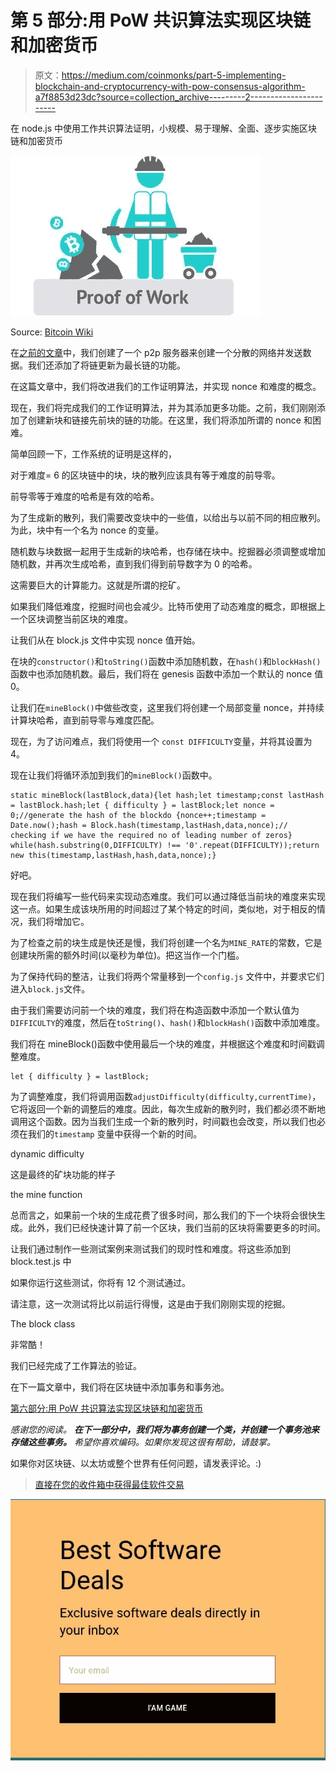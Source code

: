 # 第 5 部分:用 PoW 共识算法实现区块链和加密货币

> 原文：<https://medium.com/coinmonks/part-5-implementing-blockchain-and-cryptocurrency-with-pow-consensus-algorithm-a7f8853d23dc?source=collection_archive---------2----------------------->

在 node.js 中使用工作共识算法证明，小规模、易于理解、全面、逐步实施区块链和加密货币

![](img/ca1a2e2c4224dbbeb2b00eaca6e45a01.png)

Source: [Bitcoin Wiki](https://en.bitcoinwiki.org/wiki/Proof-of-work)

在[之前的文章](/coinmonks/part-4-implementing-blockchain-and-cryptocurrency-with-pow-consensus-algorithm-9201eb7e8a41)中，我们创建了一个 p2p 服务器来创建一个分散的网络并发送数据。我们还添加了将链更新为最长链的功能。

在这篇文章中，我们将改进我们的工作证明算法，并实现 nonce 和难度的概念。

现在，我们将完成我们的工作证明算法，并为其添加更多功能。之前，我们刚刚添加了创建新块和链接先前块的链的功能。在这里，我们将添加所谓的 nonce 和困难。

简单回顾一下，工作系统的证明是这样的，

对于难度= 6 的区块链中的块，块的散列应该具有等于难度的前导零。

前导零等于难度的哈希是有效的哈希。

为了生成新的散列，我们需要改变块中的一些值，以给出与以前不同的相应散列。为此，块中有一个名为 nonce 的变量。

随机数与块数据一起用于生成新的块哈希，也存储在块中。挖掘器必须调整或增加随机数，并再次生成哈希，直到我们得到前导数字为 0 的哈希。

这需要巨大的计算能力。这就是所谓的挖矿。

如果我们降低难度，挖掘时间也会减少。比特币使用了动态难度的概念，即根据上一个区块调整当前区块的难度。

让我们从在 block.js 文件中实现 nonce 值开始。

在块的`constructor()`和`toString()`函数中添加随机数，在`hash()`和`blockHash()`函数中也添加随机数。最后，我们将在 genesis 函数中添加一个默认的 nonce 值 0。

让我们在`mineBlock()`中做些改变，这里我们将创建一个局部变量 nonce，并持续计算块哈希，直到前导零与难度匹配。

现在，为了访问难点，我们将使用一个 `const DIFFICULTY`变量，并将其设置为 4。

现在让我们将循环添加到我们的`mineBlock()`函数中。

```
static mineBlock(lastBlock,data){let hash;let timestamp;const lastHash = lastBlock.hash;let { difficulty } = lastBlock;let nonce = 0;//generate the hash of the blockdo {nonce++;timestamp = Date.now();hash = Block.hash(timestamp,lastHash,data,nonce);// checking if we have the required no of leading number of zeros} while(hash.substring(0,DIFFICULTY) !== '0'.repeat(DIFFICULTY));return new this(timestamp,lastHash,hash,data,nonce);}
```

好吧。

现在我们将编写一些代码来实现动态难度。我们可以通过降低当前块的难度来实现这一点。如果生成该块所用的时间超过了某个特定的时间，类似地，对于相反的情况，我们将增加它。

为了检查之前的块生成是快还是慢，我们将创建一个名为`MINE_RATE`的常数，它是创建块所需的额外时间(以毫秒为单位)。把这当作一个门槛。

为了保持代码的整洁，让我们将两个常量移到一个`config.js` 文件中，并要求它们进入`block.js`文件。

由于我们需要访问前一个块的难度，我们将在构造函数中添加一个默认值为`DIFFICULTY`的难度，然后在`toString()`、`hash()`和`blockHash()`函数中添加难度。

我们将在 mineBlock()函数中使用最后一个块的难度，并根据这个难度和时间戳调整难度。

```
let { difficulty } = lastBlock;
```

为了调整难度，我们将调用函数`adjustDifficulty(difficulty,currentTime)`，它将返回一个新的调整后的难度。因此，每次生成新的散列时，我们都必须不断地调用这个函数。因为当我们生成一个新的散列时，时间戳也会改变，所以我们也必须在我们的`timestamp` 变量中获得一个新的时间。

dynamic difficulty

这是最终的矿块功能的样子

the mine function

总而言之，如果前一个块的生成花费了很多时间，那么我们的下一个块将会很快生成。此外，我们已经快速计算了前一个区块，我们当前的区块将需要更多的时间。

让我们通过制作一些测试案例来测试我们的现时性和难度。将这些添加到 block.test.js 中

如果你运行这些测试，你将有 12 个测试通过。

请注意，这一次测试将比以前运行得慢，这是由于我们刚刚实现的挖掘。

The block class

非常酷！

我们已经完成了工作算法的验证。

在下一篇文章中，我们将在区块链中添加事务和事务池。

[第六部分:用 PoW 共识算法实现区块链和加密货币](/coinmonks/part-6-implementing-blockchain-and-cryptocurrency-with-pow-consensus-algorithm-87b274e86ce4)

*感谢您的阅读。* ***在下一部分中，我们将为事务创建一个类，并创建一个事务池来存储这些事务。*** *希望你喜欢编码。如果你发现这很有帮助，请鼓掌。*

如果你对区块链、以太坊或整个世界有任何问题，请发表评论。:)

> [直接在您的收件箱中获得最佳软件交易](https://coincodecap.com/?utm_source=coinmonks)

[![](img/7c0b3dfdcbfea594cc0ae7d4f9bf6fcb.png)](https://coincodecap.com/?utm_source=coinmonks)